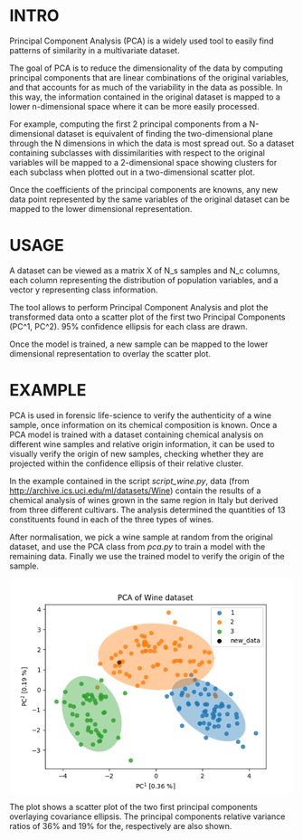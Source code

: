 # INTRO

Principal Component Analysis (PCA) is a widely used tool to easily find
patterns of similarity in a multivariate dataset.

The goal of PCA is to reduce the dimensionality of the data by computing principal
components that are linear combinations of the original variables, and that accounts
for as much of the variability in the data as possible.
In this way, the information contained in the original dataset is mapped to a
lower n-dimensional space where it can be more easily processed.

For example, computing the first 2 principal components from a N-dimensional
dataset is equivalent of finding the two-dimensional plane through the N dimensions
in which the data is most spread out.
So a dataset containing subclasses with dissimilarities with respect to the original
variables will be mapped to a 2-dimensional space showing clusters for each subclass
when plotted out in a two-dimensional scatter plot.

Once the coefficients of the principal components are knowns, any new data point
represented by the same variables of the original dataset can be mapped to the
lower dimensional representation.

# USAGE

A dataset can be viewed as a matrix X of N_s samples and N_c columns, each column
representing the distribution of population variables, and a vector y representing
class information.

The tool allows to perform Principal Component Analysis and plot the transformed
data onto a scatter plot of the first two Principal Components (PC^1, PC^2). 95%
confidence ellipsis for each class are drawn.

Once the model is trained, a new sample can be mapped to the lower dimensional
representation to overlay the scatter plot.

# EXAMPLE

PCA is used in forensic life-science to verify the authenticity of a wine sample,
once information on its chemical composition is known.
Once a PCA model is trained with a dataset containing chemical analysis on
different wine samples and relative origin information, it can be used to
visually verify the origin of new samples, checking whether they are projected
within the confidence ellipsis of their relative cluster.

In the example contained in the script *script_wine.py*, data (from http://archive.ics.uci.edu/ml/datasets/Wine) contain
the results of a chemical analysis of wines grown
in the same region in Italy but derived from three different cultivars.
The analysis determined the quantities of 13 constituents found in each of the
three types of wines.

After normalisation, we pick a wine sample at random from the original dataset,
and use the PCA class from *pca.py* to train a model with the remaining data.
Finally we use the trained model to verify the origin of the sample.

![PCA](output/pca_wine.png?raw=true "PCA")

The plot shows a scatter plot of the two first principal components overlaying covariance ellipsis. The principal components relative variance ratios of 36% and 19% for the, respectively are also shown.

